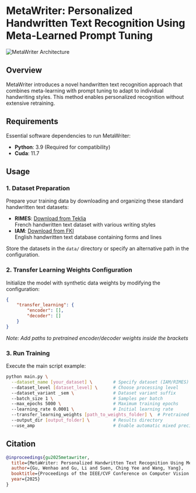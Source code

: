 # MetaWriter: Personalized Handwritten Text Recognition Using Meta-Learned Prompt Tuning

![MetaWriter Architecture](https://github.com/user-attachments/assets/0baa1f6d-6828-4ecf-86c0-4895b8ec9361)

## Overview
MetaWriter introduces a novel handwritten text recognition approach that combines meta-learning with prompt tuning to adapt to individual handwriting styles. This method enables personalized recognition without extensive retraining.

## Requirements
Essential software dependencies to run MetaWriter:
- **Python**: 3.9 (Required for compatibility)
- **Cuda**: 11.7 
## Usage

### 1. Dataset Preparation
Prepare your training data by downloading and organizing these standard handwritten text datasets:

- **RIMES**: [Download from Teklia](https://teklia.com/research/rimes-database/)  
  French handwritten text dataset with various writing styles
- **IAM**: [Download from FKI](https://fki.tic.heia-fr.ch/databases/iam-handwriting-database)  
  English handwritten text database containing forms and lines

Store the datasets in the `data/` directory or specify an alternative path in the configuration.

### 2. Transfer Learning Weights Configuration

Initialize the model with synthetic data weights by modifying the configuration:

```json
{
    "transfer_learning": {
        "encoder": [],
        "decoder": []
    }
}
```
*Note: Add paths to pretrained encoder/decoder weights inside the brackets*

### 3. Run Training

Execute the main script example:

```bash
python main.py \
  --dataset_name [your_dataset] \        # Specify dataset (IAM/RIMES)
  --dataset_level [dataset_level] \      # Choose processing level
  --dataset_variant _sem \               # Dataset variant suffix
  --batch_size 1 \                       # Samples per batch
  --max_epochs 5000 \                    # Maximum training epochs
  --learning_rate 0.0001 \               # Initial learning rate
  --transfer_learning_weights [path_to_weights_folder] \  # Pretrained weights
  --output_dir [output_folder] \         # Results directory
  --use_amp                              # Enable automatic mixed precision
```

## Citation


```bibtex
@inproceedings{gu2025metawriter,
  title={MetaWriter: Personalized Handwritten Text Recognition Using Meta-Learned Prompt Tuning},
  author={Gu, Wenhao and Gu, Li and Suen, Ching Yee and Wang, Yang},
  booktitle={Proceedings of the IEEE/CVF Conference on Computer Vision and Pattern Recognition (CVPR)},
  year={2025}
}

